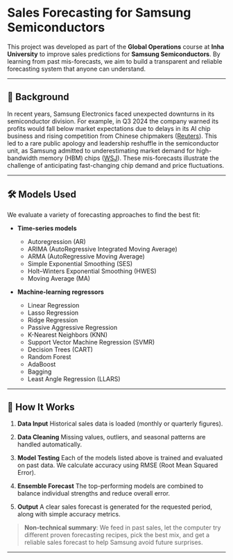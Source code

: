 # Sales Forecasting for Samsung Semiconductors

This project was developed as part of the **Global Operations** course at **Inha University** to improve sales predictions for **Samsung Semiconductors**. By learning from past mis-forecasts, we aim to build a transparent and reliable forecasting system that anyone can understand.

---

## 📖 Background

In recent years, Samsung Electronics faced unexpected downturns in its semiconductor division. For example, in Q3 2024 the company warned its profits would fall below market expectations due to delays in its AI chip business and rising competition from Chinese chipmakers ([Reuters](https://www.reuters.com/technology/samsung-electronics-estimates-274-jump-q3-operating-profit-2024-10-07/?utm_source=chatgpt.com)). This led to a rare public apology and leadership reshuffle in the semiconductor unit, as Samsung admitted to underestimating market demand for high-bandwidth memory (HBM) chips ([WSJ](https://www.wsj.com/tech/samsung-electronics-appoints-new-chief-for-chip-business-ed6511b3?utm_source=chatgpt.com)). These mis-forecasts illustrate the challenge of anticipating fast-changing chip demand and price fluctuations.

---

## 🛠️ Models Used

We evaluate a variety of forecasting approaches to find the best fit:

* **Time-series models**

  * Autoregression (AR)
  * ARIMA (AutoRegressive Integrated Moving Average)
  * ARMA (AutoRegressive Moving Average)
  * Simple Exponential Smoothing (SES)
  * Holt–Winters Exponential Smoothing (HWES)
  * Moving Average (MA)

* **Machine-learning regressors**

  * Linear Regression
  * Lasso Regression
  * Ridge Regression
  * Passive Aggressive Regression
  * K-Nearest Neighbors (KNN)
  * Support Vector Machine Regression (SVMR)
  * Decision Trees (CART)
  * Random Forest
  * AdaBoost
  * Bagging
  * Least Angle Regression (LLARS)

---

## 🚀 How It Works

1. **Data Input**
   Historical sales data is loaded (monthly or quarterly figures).

2. **Data Cleaning**
   Missing values, outliers, and seasonal patterns are handled automatically.

3. **Model Testing**
   Each of the models listed above is trained and evaluated on past data. We calculate accuracy using RMSE (Root Mean Squared Error).

4. **Ensemble Forecast**
   The top-performing models are combined to balance individual strengths and reduce overall error.

5. **Output**
   A clear sales forecast is generated for the requested period, along with simple accuracy metrics.

> **Non-technical summary**: We feed in past sales, let the computer try different proven forecasting recipes, pick the best mix, and get a reliable sales forecast to help Samsung avoid future surprises.

---



